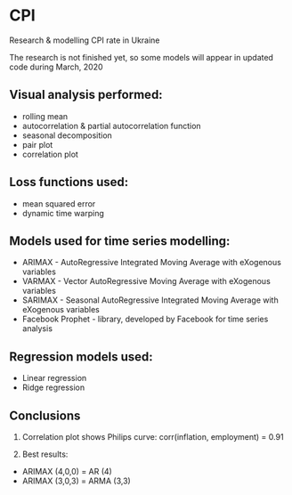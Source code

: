 # CPI
Research &amp; modelling CPI rate in Ukraine

The research is not finished yet, 
so some models will appear in updated code
during March, 2020

## Visual analysis performed:

 - rolling mean
 - autocorrelation &amp; partial autocorrelation function
 - seasonal decomposition
 - pair plot
 - correlation plot

## Loss functions used:

 - mean squared error
 - dynamic time warping

## Models used for time series modelling:

 - ARIMAX - AutoRegressive 
 Integrated Moving Average with
 eXogenous variables
 - VARMAX - Vector AutoRegressive 
 Moving Average with
 eXogenous variables
 - SARIMAX - Seasonal AutoRegressive 
 Integrated Moving Average with
 eXogenous variables
 - Facebook Prophet - library, developed by Facebook 
 for time series analysis
 
 ## Regression models used:
 
  - Linear regression
  - Ridge regression
  
 ## Conclusions
 
  1. Correlation plot shows Philips curve:
  corr(inflation, employment) = 0.91
  
  2. Best results:
  
  - ARIMAX (4,0,0) = AR   (4)
  - ARIMAX (3,0,3) = ARMA (3,3)